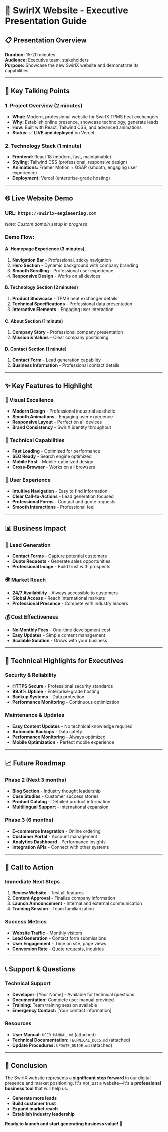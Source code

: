 # 🚀 SwirlX Website - Executive Presentation Guide

## 📋 **Presentation Overview**
**Duration:** 15-20 minutes  
**Audience:** Executive team, stakeholders  
**Purpose:** Showcase the new SwirlX website and demonstrate its capabilities

---

## 🎯 **Key Talking Points**

### **1. Project Overview (2 minutes)**
- **What:** Modern, professional website for SwirlX TPMS heat exchangers
- **Why:** Establish online presence, showcase technology, generate leads
- **How:** Built with React, Tailwind CSS, and advanced animations
- **Status:** ✅ **LIVE and deployed** on Vercel

### **2. Technology Stack (1 minute)**
- **Frontend:** React 18 (modern, fast, maintainable)
- **Styling:** Tailwind CSS (professional, responsive design)
- **Animations:** Framer Motion + GSAP (smooth, engaging user experience)
- **Deployment:** Vercel (enterprise-grade hosting)

---

## 🌐 **Live Website Demo**

### **URL:** `https://swirlx-engineering.com`
*Note: Custom domain setup in progress*

### **Demo Flow:**

#### **A. Homepage Experience (3 minutes)**
1. **Navigation Bar** - Professional, sticky navigation
2. **Hero Section** - Dynamic background with company branding
3. **Smooth Scrolling** - Professional user experience
4. **Responsive Design** - Works on all devices

#### **B. Technology Section (2 minutes)**
1. **Product Showcase** - TPMS heat exchanger details
2. **Technical Specifications** - Professional data presentation
3. **Interactive Elements** - Engaging user interaction

#### **C. About Section (1 minute)**
1. **Company Story** - Professional company presentation
2. **Mission & Values** - Clear company positioning

#### **D. Contact Section (1 minute)**
1. **Contact Form** - Lead generation capability
2. **Business Information** - Professional contact details

---

## ✨ **Key Features to Highlight**

### **🎨 Visual Excellence**
- **Modern Design** - Professional industrial aesthetic
- **Smooth Animations** - Engaging user experience
- **Responsive Layout** - Perfect on all devices
- **Brand Consistency** - SwirlX identity throughout

### **🚀 Technical Capabilities**
- **Fast Loading** - Optimized for performance
- **SEO Ready** - Search engine optimized
- **Mobile First** - Mobile-optimized design
- **Cross-Browser** - Works on all browsers

### **📱 User Experience**
- **Intuitive Navigation** - Easy to find information
- **Clear Call-to-Actions** - Lead generation focused
- **Professional Forms** - Contact and quote requests
- **Smooth Interactions** - Professional feel

---

## 📊 **Business Impact**

### **🎯 Lead Generation**
- **Contact Forms** - Capture potential customers
- **Quote Requests** - Generate sales opportunities
- **Professional Image** - Build trust with prospects

### **🌍 Market Reach**
- **24/7 Availability** - Always accessible to customers
- **Global Access** - Reach international markets
- **Professional Presence** - Compete with industry leaders

### **💰 Cost Effectiveness**
- **No Monthly Fees** - One-time development cost
- **Easy Updates** - Simple content management
- **Scalable Solution** - Grows with your business

---

## 🔧 **Technical Highlights for Executives**

### **Security & Reliability**
- **HTTPS Secure** - Professional security standards
- **99.9% Uptime** - Enterprise-grade hosting
- **Backup Systems** - Data protection
- **Performance Monitoring** - Continuous optimization

### **Maintenance & Updates**
- **Easy Content Updates** - No technical knowledge required
- **Automatic Backups** - Data safety
- **Performance Monitoring** - Always optimized
- **Mobile Optimization** - Perfect mobile experience

---

## 📈 **Future Roadmap**

### **Phase 2 (Next 3 months)**
- **Blog Section** - Industry thought leadership
- **Case Studies** - Customer success stories
- **Product Catalog** - Detailed product information
- **Multilingual Support** - International expansion

### **Phase 3 (6 months)**
- **E-commerce Integration** - Online ordering
- **Customer Portal** - Account management
- **Analytics Dashboard** - Performance insights
- **Integration APIs** - Connect with other systems

---

## 🎯 **Call to Action**

### **Immediate Next Steps**
1. **Review Website** - Test all features
2. **Content Approval** - Finalize company information
3. **Launch Announcement** - Internal and external communication
4. **Training Session** - Team familiarization

### **Success Metrics**
- **Website Traffic** - Monthly visitors
- **Lead Generation** - Contact form submissions
- **User Engagement** - Time on site, page views
- **Conversion Rate** - Quote requests, inquiries

---

## 📞 **Support & Questions**

### **Technical Support**
- **Developer:** [Your Name] - Available for technical questions
- **Documentation:** Complete user manual provided
- **Training:** Team training session available
- **Emergency Contact:** [Your contact information]

### **Resources**
- **User Manual:** `USER_MANUAL.md` (attached)
- **Technical Documentation:** `TECHNICAL_DOCS.md` (attached)
- **Update Procedures:** `UPDATE_GUIDE.md` (attached)

---

## 🎉 **Conclusion**

The SwirlX website represents a **significant step forward** in our digital presence and market positioning. It's not just a website—it's a **professional business tool** that will help us:

- **Generate more leads**
- **Build customer trust**
- **Expand market reach**
- **Establish industry leadership**

**Ready to launch and start generating business value!** 🚀
